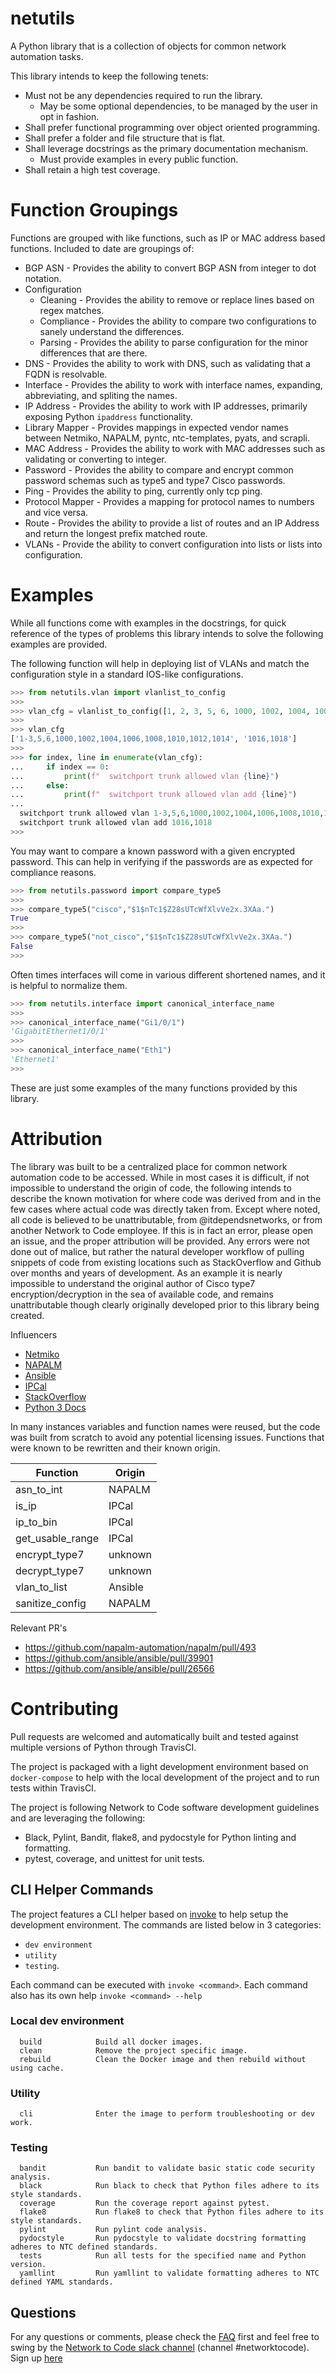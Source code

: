 # netutils

A Python library that is a collection of objects for common network automation tasks.

This library intends to keep the following tenets:

* Must not be any dependencies required to run the library.
  * May be some optional dependencies, to be managed by the user in opt in fashion.
* Shall prefer functional programming over object oriented programming.
* Shall prefer a folder and file structure that is flat.
* Shall leverage docstrings as the primary documentation mechanism.
  * Must provide examples in every public function.
* Shall retain a high test coverage.

# Function Groupings

Functions are grouped with like functions, such as IP or MAC address based functions. Included to date are groupings of:

* BGP ASN - Provides the ability to convert BGP ASN from integer to dot notation.
* Configuration
  * Cleaning - Provides the ability to remove or replace lines based on regex matches.
  * Compliance - Provides the ability to compare two configurations to sanely understand the differences.
  * Parsing - Provides the ability to parse configuration for the minor differences that are there.
* DNS - Provides the ability to work with DNS, such as validating that a FQDN is resolvable.
* Interface - Provides the ability to work with interface names, expanding, abbreviating, and spliting the names.
* IP Address - Provides the ability to work with IP addresses, primarily exposing Python `ipaddress` functionality.
* Library Mapper - Provides mappings in expected vendor names between Netmiko, NAPALM, pyntc, ntc-templates, pyats, and scrapli.
* MAC Address - Provides the ability to work with MAC addresses such as validating or converting to integer.
* Password - Provides the ability to compare and encrypt common password schemas such as type5 and type7 Cisco passwords.
* Ping - Provides the ability to ping, currently only tcp ping.
* Protocol Mapper - Provides a mapping for protocol names to numbers and vice versa.
* Route - Provides the ability to provide a list of routes and an IP Address and return the longest prefix matched route.
* VLANs - Provide the ability to convert configuration into lists or lists into configuration.

# Examples

While all functions come with examples in the docstrings, for quick reference of the types of problems this library intends to 
solve the following examples are provided.

The following function will help in deploying list of VLANs and match the configuration style in a standard IOS-like configurations.

```python
>>> from netutils.vlan import vlanlist_to_config
>>>
>>> vlan_cfg = vlanlist_to_config([1, 2, 3, 5, 6, 1000, 1002, 1004, 1006, 1008, 1010, 1012, 1014, 1016, 1018])
>>>
>>> vlan_cfg
['1-3,5,6,1000,1002,1004,1006,1008,1010,1012,1014', '1016,1018']
>>>
>>> for index, line in enumerate(vlan_cfg):
...     if index == 0:
...         print(f"  switchport trunk allowed vlan {line}")
...     else:
...         print(f"  switchport trunk allowed vlan add {line}")
... 
  switchport trunk allowed vlan 1-3,5,6,1000,1002,1004,1006,1008,1010,1012,1014
  switchport trunk allowed vlan add 1016,1018
>>> 
```

You may want to compare a known password with a given encrypted password. This can help in verifying if the
passwords are as expected for compliance reasons.

```python
>>> from netutils.password import compare_type5
>>>
>>> compare_type5("cisco","$1$nTc1$Z28sUTcWfXlvVe2x.3XAa.")
True
>>>
>>> compare_type5("not_cisco","$1$nTc1$Z28sUTcWfXlvVe2x.3XAa.")
False
>>>
```

Often times interfaces will come in various different shortened names, and it is helpful to normalize them.

```python
>>> from netutils.interface import canonical_interface_name
>>>
>>> canonical_interface_name("Gi1/0/1")
'GigabitEthernet1/0/1'
>>>
>>> canonical_interface_name("Eth1")
'Ethernet1'
>>>
```

These are just some examples of the many functions provided by this library.

# Attribution

The library was built to be a centralized place for common network automation code to be accessed. While in most cases it is
difficult, if not impossible to understand the origin of code, the following intends to describe the known motivation for where
code was derived from and in the few cases where actual code was directly taken from. Except where noted, all code is believed to
be unattributable, from @itdependsnetworks, or from another Network to Code employee. If this is in fact an error, please open an
issue, and the proper attribution will be provided. Any errors were not done out of malice, but rather the natural developer
workflow of pulling snippets of code from existing locations such as StackOverflow and Github over months and years of development.
As an example it is nearly impossible to understand the original author of Cisco type7 encryption/decryption in the sea of
available code, and remains unattributable though clearly originally developed prior to this library being created.

Influencers
* [Netmiko](https://github.com/ktbyers/netmiko)
* [NAPALM](https://github.com/napalm-automation/napalm)
* [Ansible](https://github.com/ansible/ansible)
* [IPCal](https://github.com/ammyblabla/ipcal)
* [StackOverflow](https://stackoverflow.com/)
* [Python 3 Docs](https://docs.python.org/3/library/)

In many instances variables and function names were reused, but the code was built from scratch to avoid any potential licensing
issues. Functions that were known to be rewritten and their known origin.

| Function | Origin |
| -------- | ------ |
| asn_to_int | NAPALM | 
| is_ip | IPCal | 
| ip_to_bin | IPCal |
| get_usable_range | IPCal |
| encrypt_type7 | unknown |
| decrypt_type7 | unknown |
| vlan_to_list | Ansible |
| sanitize_config | NAPALM |

Relevant PR's
* https://github.com/napalm-automation/napalm/pull/493
* https://github.com/ansible/ansible/pull/39901
* https://github.com/ansible/ansible/pull/26566


# Contributing

Pull requests are welcomed and automatically built and tested against multiple versions of Python through TravisCI.

The project is packaged with a light development environment based on `docker-compose` to help with the local development of the project and to run tests within TravisCI.

The project is following Network to Code software development guidelines and are leveraging the following:
- Black, Pylint, Bandit, flake8, and pydocstyle for Python linting and formatting.
- pytest, coverage, and unittest for unit tests.

## CLI Helper Commands

The project features a CLI helper based on [invoke](http://www.pyinvoke.org/) to help setup the development environment. The commands are listed below in 3 categories:
- `dev environment`
- `utility`
- `testing`. 

Each command can be executed with `invoke <command>`. Each command also has its own help `invoke <command> --help`

### Local dev environment

```
  build            Build all docker images.
  clean            Remove the project specific image.
  rebuild          Clean the Docker image and then rebuild without using cache.
```

### Utility 

```
  cli              Enter the image to perform troubleshooting or dev work.
```

### Testing 

```
  bandit           Run bandit to validate basic static code security analysis.
  black            Run black to check that Python files adhere to its style standards.
  coverage         Run the coverage report against pytest.
  flake8           Run flake8 to check that Python files adhere to its style standards.
  pylint           Run pylint code analysis.
  pydocstyle       Run pydocstyle to validate docstring formatting adheres to NTC defined standards.
  tests            Run all tests for the specified name and Python version.
  yamllint         Run yamllint to validate formatting adheres to NTC defined YAML standards.
```

## Questions

For any questions or comments, please check the [FAQ](FAQ.md) first and feel free to swing by the [Network to Code slack channel](https://networktocode.slack.com/) (channel #networktocode).
Sign up [here](http://slack.networktocode.com/)
